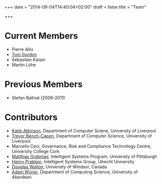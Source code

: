 +++
date = "2014-09-04T14:40:04+02:00"
draft = false
title = "Team"

+++

# Current Members

- Pierre Allix
- [Tom Gordon](http://www.tfgordon.de)
- Sebastian Kaiser
- Martin Löhe

# Previous Members

- Stefan Ballnat (2008-2011)

# Contributors

- [Katie Atkinson](http://cgi.csc.liv.ac.uk/~katie/), Department of Computer Sciene, University of Liverpool
- [Trevor Bench-Capon](http://cgi.csc.liv.ac.uk/~tbc/), Department of Computer Science, University of Liverpool
- Marcello Ceci, Governance, Risk and Compliance Technology Centre, University College Cork
- [Matthias Grabmair](http://www.plainreasoning.com/), Intelligent Systems Program, University of Pittsburgh
- [Henry Prakken](http://www.staff.science.uu.nl/~prakk101/), Intelligent Systems Group, Utrecht University
- [Douglas Walton](http://www.dougwalton.ca/), University of Windsor, Canada
- [Adam Wyner](http://wyner.info/LanguageLogicLawSoftware/), Department of Computing Science, University of Aberdeen
